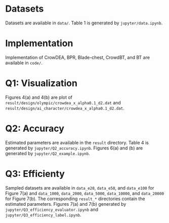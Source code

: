 # Datasets
Datasets are available in `data/`. Table 1 is generated by `jupyter/data.ipynb`.

# Implementation
Implementation of CrowDEA, BPR, Blade-chest, CrowdBT, and BT are available in `code/`.

# Q1: Visualization
Figures 4(a) and 4(b) are plot of `result/design/olympic/crowdea_x_alpha0.1_d2.dat` and `result/design/ai_character/crowdea_x_alpha0.1_d2.dat`.

# Q2: Accuracy
Estimated parameters are available in the `result` directory. Table 4 is generated by `jupyter/Q2_accuracy.ipynb`. Figures 6(a) and (b) are generated by `jupyter/Q2_example.ipynb`.

# Q3: Efficienty
Sampled datasets are available in `data_e20`, `data_e50`, and `data_e100` for Figure 7(a) and `data_1000`, `data_2000`, `data_5000`, `data_10000`, and `data_20000` for Figure 7(b). The corresponding `result_*` directories contain the estimated parameters. Figures 7(a) and 7(b) generated by `jupyter/Q3_efficiency_evaluator.ipynb` and `jupyter/Q3_efficiency_label.ipynb`.
